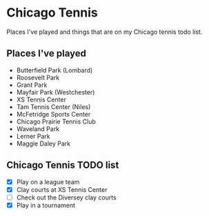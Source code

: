 # Chicago Tennis 
Places I've played and things that are on my Chicago tennis todo list.  

## Places I've played
- Butterfield Park (Lombard)
- Roosevelt Park
- Grant Park
- Mayfair Park (Westchester)
- XS Tennis Center
- Tam Tennis Center (Niles)
- McFetridge Sports Center
- Chicago Prairie Tennis Club
- Waveland Park
- Lerner Park
- Maggie Daley Park

## Chicago Tennis TODO list 
- [X] Play on a league team
- [X] Clay courts at XS Tennis Center
- [ ] Check out the Diversey clay courts
- [X] Play in a tournament
